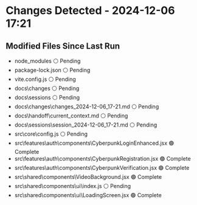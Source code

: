 # Changes Detected - 2024-12-06 17:21

## Modified Files Since Last Run

- node_modules ⚪ Pending
- package-lock.json ⚪ Pending
- vite.config.js ⚪ Pending
- docs\changes ⚪ Pending
- docs\sessions ⚪ Pending
- docs\changes\changes_2024-12-06_17-21.md ⚪ Pending
- docs\handoff\current_context.md ⚪ Pending
- docs\sessions\session_2024-12-06_17-21.md ⚪ Pending
- src\core\config.js ⚪ Pending
- src\features\auth\components\CyberpunkLoginEnhanced.jsx 🟢 Complete
- src\features\auth\components\CyberpunkRegistration.jsx 🟢 Complete
- src\features\auth\components\CyberpunkVerification.jsx 🟢 Complete
- src\shared\components\VideoBackground.jsx 🟢 Complete
- src\shared\components\ui\index.js ⚪ Pending
- src\shared\components\ui\LoadingScreen.jsx 🟢 Complete
